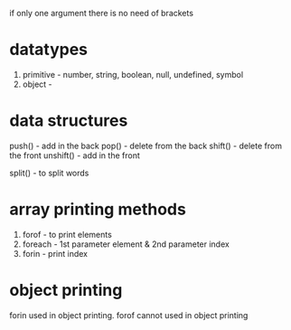 if only one argument there is no need of brackets
# datatypes
1. primitive - number, string, boolean, null, undefined, symbol 
2. object - 
   
# data structures
push() - add in the back 
pop() - delete from the back 
shift() - delete from the front 
unshift() - add in the front

split() -  to split words

# array printing methods
1. forof - to print elements
2. foreach - 1st parameter element & 2nd parameter index 
3. forin - print index

# object printing
forin used in object printing. forof cannot used in object printing